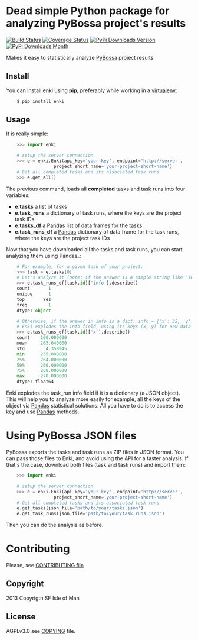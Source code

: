 # Dead simple Python package for analyzing PyBossa project's results
[![Build Status](https://travis-ci.org/PyBossa/enki.png)](https://travis-ci.org/PyBossa/enki) [![Coverage Status](https://coveralls.io/repos/PyBossa/enki/badge.png)](https://coveralls.io/r/PyBossa/enki)
[![PyPi Downloads Version](https://img.shields.io/pypi/v/enki.svg)](https://pypi.python.org/pypi/enki/)
[![PyPi Downloads Month](https://img.shields.io/pypi/dm/enki.svg)](https://pypi.python.org/pypi/enki/)

Makes it easy to statistically analyze [PyBossa](http://dev.pybossa.com>) project results.

## Install

You can install enki using **pip**, preferably while working in a 
[virtualenv](http://www.virtualenv.org/en/latest/index.html):

```bash
    $ pip install enki
```

## Usage

It is really simple:

```python
    >>> import enki

    # setup the server connection
    >>> e = enki.Enki(api_key='your-key', endpoint='http://server',
                  project_short_name='your-project-short-name')
    # Get all completed tasks and its associated task runs
    >>> e.get_all()
```

The previous command, loads all **completed** tasks and task runs into four variables:

 * **e.tasks** a list of tasks
 * **e.task_runs** a dictionary of task runs, where the keys are the
   project task IDs
 * **e.tasks_df** a [Pandas](http://pandas.pydata.org/) list of data frames for the tasks
 * **e.task_runs_df** a  [Pandas](http://pandas.pydata.org/) dictionary of data frame for the task runs,
   where the keys are the project task IDs

Now that you have downloaded all the tasks and task runs, you can start
analyzing them using Pandas_:

```python
    # For example, for a given task of your project:
    >>> task = e.tasks[0]
    # Let's analyze it (note: if the answer is a simple string like 'Yes' or 'No'):
    >>> e.task_runs_df[task.id]['info'].describe()
    count       1
    unique      1
    top       Yes
    freq        1
    dtype: object

    # Otherwise, if the answer in info is a dict: info = {'x': 32, 'y': 24}
    # Enki explodes the info field, using its keys (x, y) for new data frames:
    >>> e.task_runs_df[task.id]['x'].describe()
    count    100.000000
    mean     265.640000
    std        4.358945
    min      235.000000
    25%      264.000000
    50%      266.000000
    75%      268.000000
    max      278.000000
    dtype: float64
```
    
Enki explodes the task_run info field if it is a dictionary (a JSON
object). This will help you to analyze more easily for example, all the
keys of the object via [Pandas](http://pandas.pydata.org/) statistical solutions. All you have to do is
to access the key and use [Pandas](http://pandas.pydata.org/) methods.

# Using PyBossa JSON files

PyBossa exports the tasks and task runs as ZIP files in JSON format. You can pass those files to Enki, and
avoid using the API for a faster analysis. If that's the case, download both files (task and task runs) and import them:

```python
    >>> import enki

    # setup the server connection
    >>> e = enki.Enki(api_key='your-key', endpoint='http://server',
                  project_short_name='your-project-short-name')
    # Get all completed tasks and its associated task runs
    e.get_tasks(json_file='path/to/your/tasks.json')
    e.get_task_runs(json_file='path/to/your/task_runs.json')
```

Then you can do the analysis as before. 

# Contributing

Please, see [CONTRIBUTING file](CONTRIBUTING.md)

## Copyright
2013 Copyrigth SF Isle of Man

## License

AGPLv3.0 see [COPYING](COPYING) file.
